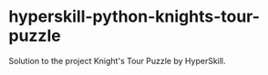# hyperskill-python-knights-tour-puzzle
Solution to the project Knight's Tour Puzzle by HyperSkill.
